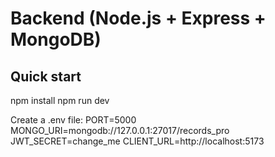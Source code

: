 # Backend (Node.js + Express + MongoDB)

## Quick start
npm install
npm run dev

Create a .env file:
PORT=5000
MONGO_URI=mongodb://127.0.0.1:27017/records_pro
JWT_SECRET=change_me
CLIENT_URL=http://localhost:5173
